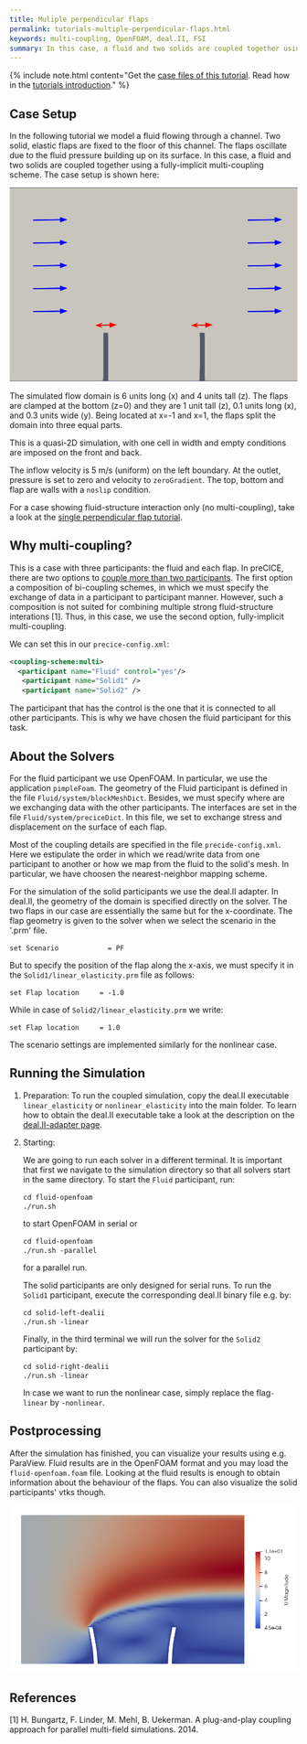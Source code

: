 ```yaml
---
title: Muliple perpendicular flaps
permalink: tutorials-multiple-perpendicular-flaps.html
keywords: multi-coupling, OpenFOAM, deal.II, FSI
summary: In this case, a fluid and two solids are coupled together using a fully-implicit multi-coupling scheme.
---
```


{% include note.html content="Get the [case files of this tutorial](https://github.com/precice/tutorials/tree/master/multiple-perpendicular-flaps). Read how in the [tutorials introduction](https://www.precice.org/tutorials.html)." %}

## Case Setup

In the following tutorial we model a fluid flowing through a channel. Two solid, elastic flaps are fixed to the floor of this channel. The flaps oscillate due to the fluid pressure building up on its surface. In this case, a fluid and two solids are coupled together using a fully-implicit multi-coupling scheme. The case setup is shown here:

![](images/tutorials-multiple-perpendicular-flaps-setup-two-flaps.png)

The simulated flow domain is 6 units long (x) and 4 units tall (z). The flaps are clamped at the bottom (z=0) and they are 1 unit tall (z), 0.1 units long (x), and 0.3 units wide (y). Being located at x=-1 and x=1, the flaps split the domain into three equal parts.

This is a quasi-2D simulation, with one cell in width and empty conditions are imposed on the front and back.

The inflow velocity is 5 m/s (uniform) on the left boundary.
At the outlet, pressure is set to zero and velocity to `zeroGradient`.
The top, bottom and flap are walls with a `noslip` condition.

For a case showing fluid-structure interaction only (no multi-coupling), take a look at the [single perpendicular flap tutorial](tutorials-perpendicular-flap.html).

## Why multi-coupling?

This is a case with three participants: the fluid and each flap. In preCICE, there are two options to [couple more than two participants](configuration-coupling-multi.html). The first option a composition of bi-coupling schemes, in which we must specify the exchange of data in a participant to participant manner. However, such a composition is not suited for combining multiple strong fluid-structure interations [1]. Thus, in this case, we use the second option, fully-implicit multi-coupling.

We can set this in our `precice-config.xml`:

```xml
<coupling-scheme:multi>
  <participant name="Fluid" control="yes"/>
   <participant name="Solid1" />
   <participant name="Solid2" />
```

The participant that has the control is the one that it is connected to all other participants. This is why we have chosen the fluid participant for this task.

## About the Solvers

For the fluid participant we use OpenFOAM. In particular, we use the application `pimpleFoam`. The geometry of the Fluid participant is defined in the file `Fluid/system/blockMeshDict`. Besides, we must specify where are we exchanging data with the other participants. The interfaces are set in the file `Fluid/system/preciceDict`. In this file, we set to exchange stress and displacement on the surface of each flap.

Most of the coupling details are specified in the file `precide-config.xml`. Here we estipulate the order in which we read/write data from one participant to another or how we map from the fluid to the solid's mesh. In particular, we have choosen the nearest-neighbor mapping scheme.

For the simulation of the solid participants we use the deal.II adapter. In deal.II, the geometry of the domain is specified directly on the solver. The two flaps in our case are essentially the same but for the x-coordinate. The flap geometry is given to the solver when we select the scenario in the '.prm' file.

   ```
   set Scenario            = PF
   ```
But to specify the position of the flap along the x-axis, we must specify it in the `Solid1/linear_elasticity.prm` file as follows:

   ```
   set Flap location     = -1.0
   ```
While in case of `Solid2/linear_elasticity.prm` we write:

   ```
   set Flap location     = 1.0
   ```
The scenario settings are implemented similarly for the nonlinear case.

## Running the Simulation
1. Preparation:
   To run the coupled simulation, copy the deal.II executable `linear_elasticity` or `nonlinear_elasticity` into the main folder. To learn how to obtain the deal.II executable take a look at the description on the  [deal.II-adapter page](adapter-dealii-overview.html).
2. Starting:

   We are going to run each solver in a different terminal. It is important that first we navigate to the simulation directory so that all solvers start in the same directory.
   To start the `Fluid` participant, run:
   ```
   cd fluid-openfoam
   ./run.sh
   ```
   to start OpenFOAM in serial or
   ```
   cd fluid-openfoam
   ./run.sh -parallel
   ```
   for a parallel run.

   The solid participants are only designed for serial runs. To run the `Solid1` participant, execute the corresponding deal.II binary file e.g. by:
   ```
   cd solid-left-dealii
   ./run.sh -linear
   ```
   Finally, in the third terminal we will run the solver for the `Solid2` participant by:
   ```
   cd solid-right-dealii
   ./run.sh -linear
   ```
   In case we want to run the nonlinear case, simply replace the flag`-linear` by `-nonlinear`.

## Postprocessing

After the simulation has finished, you can visualize your results using e.g. ParaView. Fluid results are in the OpenFOAM format and you may load the `fluid-openfoam.foam` file. Looking at the fluid results is enough to obtain information about the behaviour of the flaps. You can also visualize the solid participants' vtks though.

![](images/tutorials-multiple-perpendicular-flaps-results.png)

## References

[1] H. Bungartz, F. Linder, M. Mehl, B. Uekerman. A plug-and-play coupling approach for parallel multi-field simulations. 2014.

